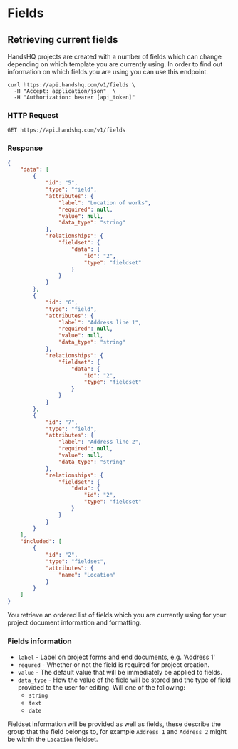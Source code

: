 # Fields

## Retrieving current fields

HandsHQ projects are created with a number of fields which can change depending on which template you are currently using. In order to find out information on which fields you are using you can use this endpoint.

```shell
curl https://api.handshq.com/v1/fields \
  -H "Accept: application/json"  \
  -H "Authorization: bearer [api_token]"
```

### HTTP Request

`GET https://api.handshq.com/v1/fields`

### Response


```json
{
    "data": [
        {
            "id": "5",
            "type": "field",
            "attributes": {
                "label": "Location of works",
                "required": null,
                "value": null,
                "data_type": "string"
            },
            "relationships": {
                "fieldset": {
                    "data": {
                        "id": "2",
                        "type": "fieldset"
                    }
                }
            }
        },
        {
            "id": "6",
            "type": "field",
            "attributes": {
                "label": "Address line 1",
                "required": null,
                "value": null,
                "data_type": "string"
            },
            "relationships": {
                "fieldset": {
                    "data": {
                        "id": "2",
                        "type": "fieldset"
                    }
                }
            }
        },
        {
            "id": "7",
            "type": "field",
            "attributes": {
                "label": "Address line 2",
                "required": null,
                "value": null,
                "data_type": "string"
            },
            "relationships": {
                "fieldset": {
                    "data": {
                        "id": "2",
                        "type": "fieldset"
                    }
                }
            }
        }
    ],
    "included": [
        {
            "id": "2",
            "type": "fieldset",
            "attributes": {
                "name": "Location"
            }
        }
    ]
}
```

You retrieve an ordered list of fields which you are currently using for your project document information and formatting.

### Fields information
- `label` - Label on project forms and end documents, e.g. 'Address 1'
- `requred` - Whether or not the field is required for project creation.
- `value` - The default value that will be immediately be applied to fields.
- `data_type` - How the value of the field will be stored and the type of field provided to the user for editing. Will one of the following:
  - `string`
  - `text`
  - `date`

<aside class="notice">
Fieldset information will be provided as well as fields, these describe the group that the field belongs to, for example <code>Address 1</code> and <code>Address 2</code> might be within the <code>Location</code> fieldset.
</aside>
